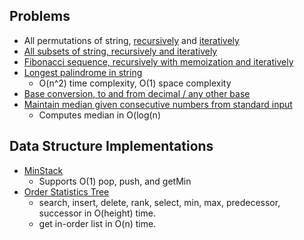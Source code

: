 Problems
-------------------
* All permutations of string, [recursively](https://github.com/marcelpuyat/InterviewQuestionsPractice/blob/master/src/AllPermutationsRecursive.java) and [iteratively](https://github.com/marcelpuyat/InterviewQuestionsPractice/blob/master/src/AllPermutationsIterative.java)
* [All subsets of string, recursively and iteratively](https://github.com/marcelpuyat/InterviewQuestionsPractice/blob/master/src/AllSubsetsOfString.java)
* [Fibonacci sequence, recursively with memoization and iteratively](https://github.com/marcelpuyat/InterviewQuestionsPractice/blob/master/src/Fibonacci.java)
* [Longest palindrome in string](https://github.com/marcelpuyat/InterviewQuestionsPractice/blob/master/src/LongestPalindromeInString.java)
  * O(n^2) time complexity, O(1) space complexity
* [Base conversion, to and from decimal / any other base](https://github.com/marcelpuyat/InterviewQuestionsPractice/blob/master/src/ConvertToBaseN.java)
* [Maintain median given consecutive numbers from standard input](https://github.com/marcelpuyat/InterviewQuestionsPractice/blob/master/src/MaintainMedian.java)
  * Computes median in O(log(n)
 
Data Structure Implementations
-------------------
* [MinStack](https://github.com/marcelpuyat/InterviewQuestionsPractice/blob/master/src/MinStack.java)
  * Supports O(1) pop, push, and getMin
* [Order Statistics Tree](https://github.com/marcelpuyat/InterviewQuestionsPractice/blob/master/src/OrderStatsTree.java)
  * search, insert, delete, rank, select, min, max, predecessor, successor in O(height) time.
  * get in-order list in O(n) time.
